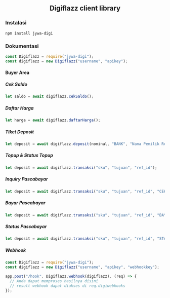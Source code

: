 ## <center>Digiflazz client library</center>

### Instalasi

`npm install jywa-digi`

### Dokumentasi

```js
const Digiflazz = require("jywa-digi");
const digiflazz = new Digiflazz("username", "apikey");
```

#### Buyer Area

##### Cek Saldo

```js
let saldo = await digiflazz.cekSaldo();
```

##### Daftar Harga

```js
let harga = await digiflazz.daftarHarga();
```

##### Tiket Deposit

```js
let deposit = await digiflazz.deposit(nominal, "BANK", "Nama Pemilik Rekening");
```

##### Topup & Status Topup

```js
let deposit = await digiflazz.transaksi("sku", "tujuan", "ref_id");
```

##### Inquiry Pascabayar

```js
let deposit = await digiflazz.transaksi("sku", "tujuan", "ref_id", "CEK");
```

##### Bayar Pascabayar

```js
let deposit = await digiflazz.transaksi("sku", "tujuan", "ref_id", "BAYAR");
```

##### Status Pascabayar

```js
let deposit = await digiflazz.transaksi("sku", "tujuan", "ref_id", "STATUS");
```

##### Webhook

```js
const Digiflazz = require("jywa-digi");
const digiflazz = new Digiflazz("username", "apikey", "webhookkey");

app.post("/hook", Digiflazz.webhook(digiflazz), (req) => {
  // Anda dapat memproses hasilnya disini
  // result webhook dapat diakses di req.digiwebhooks
});
```